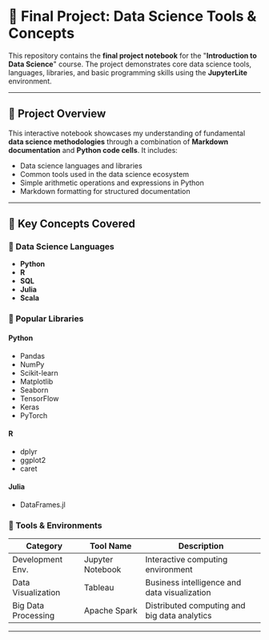 # 📘 Final Project: Data Science Tools & Concepts

This repository contains the **final project notebook** for the "**Introduction to Data Science**" course. The project demonstrates core data science tools, languages, libraries, and basic programming skills using the **JupyterLite** environment.

---

## 🎯 Project Overview

This interactive notebook showcases my understanding of fundamental **data science methodologies** through a combination of **Markdown documentation** and **Python code cells**. It includes:

- Data science languages and libraries
- Common tools used in the data science ecosystem
- Simple arithmetic operations and expressions in Python
- Markdown formatting for structured documentation

---

## 🧠 Key Concepts Covered

### 📌 Data Science Languages
- **Python**
- **R**
- **SQL**
- **Julia**
- **Scala**

### 📌 Popular Libraries
#### Python
- Pandas  
- NumPy  
- Scikit-learn  
- Matplotlib  
- Seaborn  
- TensorFlow  
- Keras  
- PyTorch  

#### R
- dplyr  
- ggplot2  
- caret  

#### Julia
- DataFrames.jl  

### 📌 Tools & Environments

| Category             | Tool Name         | Description                                      |
|----------------------|-------------------|--------------------------------------------------|
| Development Env.     | Jupyter Notebook  | Interactive computing environment                |
| Data Visualization   | Tableau           | Business intelligence and data visualization     |
| Big Data Processing  | Apache Spark      | Distributed computing and big data analytics     |

---
